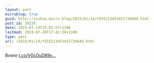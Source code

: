 ```yaml
---
layout: post
microblog: true
guid: http://joshua.micro.blog/2015/01/14/t555213453451726849.html
post_id: 39226
date: 2015-01-14T15:02:57+1100
lastmod: 2019-07-30T17:41:39+1100
type: post
url: /2015/01/14/t555213453451726849.html
---
```

Bowie [t.co/V0cOuD89y...](http://t.co/V0cOuD89ym)
